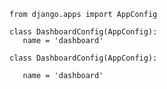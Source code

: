  ```python3
from django.apps import AppConfig
 ```

 ```python3
class DashboardConfig(AppConfig):
    name = 'dashboard'
 ```


 ```python3
class DashboardConfig(AppConfig):
 ```


 ```python3
    name = 'dashboard'
 ```
